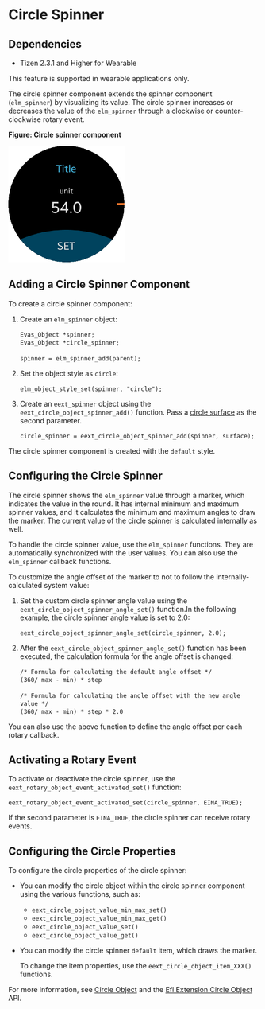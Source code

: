 # Circle Spinner

## Dependencies

- Tizen 2.3.1 and Higher for Wearable

This feature is supported in wearable applications only.

The circle spinner component extends the spinner component (`elm_spinner`) by visualizing its value. The circle spinner increases or decreases the value of the `elm_spinner` through a clockwise or counter-clockwise rotary event.

**Figure: Circle spinner component**

![Circle spinner component](./media/circle_spinner.png)

## Adding a Circle Spinner Component

To create a circle spinner component:

1. Create an `elm_spinner` object:

   ```
   Evas_Object *spinner;
   Evas_Object *circle_spinner;

   spinner = elm_spinner_add(parent);
   ```

2. Set the object style as `circle`:

   ```
   elm_object_style_set(spinner, "circle");
   ```

3. Create an `eext_spinner` object using the `eext_circle_object_spinner_add()` function. Pass a [circle surface](component-circ-surface-wn.md) as the second parameter.

   ```
   circle_spinner = eext_circle_object_spinner_add(spinner, surface);
   ```

The circle spinner component is created with the `default` style.

## Configuring the Circle Spinner

The circle spinner shows the `elm_spinner` value through a marker, which indicates the value in the round. It has internal minimum and maximum spinner values, and it calculates the minimum and maximum angles to draw the marker. The current value of the circle spinner is calculated internally as well.

To handle the circle spinner value, use the `elm_spinner` functions. They are automatically synchronized with the user values. You can also use the `elm_spinner` callback functions.

To customize the angle offset of the marker to not to follow the internally-calculated system value:

1. Set the custom circle spinner angle value using the `eext_circle_object_spinner_angle_set()` function.In the following example, the circle spinner angle value is set to 2.0:

   ```
   eext_circle_object_spinner_angle_set(circle_spinner, 2.0);
   ```

2. After the `eext_circle_object_spinner_angle_set()` function has been executed, the calculation formula for the angle offset is changed:

   ```
   /* Formula for calculating the default angle offset */
   (360/ max - min) * step

   /* Formula for calculating the angle offset with the new angle value */
   (360/ max - min) * step * 2.0
   ```

You can also use the above function to define the angle offset per each rotary callback.

## Activating a Rotary Event

To activate or deactivate the circle spinner, use the `eext_rotary_object_event_activated_set()` function:

```
eext_rotary_object_event_activated_set(circle_spinner, EINA_TRUE);
```

If the second parameter is `EINA_TRUE`, the circle spinner can receive rotary events.

## Configuring the Circle Properties

To configure the circle properties of the circle spinner:

- You can modify the circle object within the circle spinner component using the various functions, such as:

  - `eext_circle_object_value_min_max_set()`
  - `eext_circle_object_value_min_max_get()`
  - `eext_circle_object_value_set()`
  - `eext_circle_object_value_get()`

- You can modify the circle spinner `default` item, which draws the marker.

  To change the item properties, use the `eext_circle_object_item_XXX()` functions.

For more information, see [Circle Object](component-circ-object-wn.md) and the [Efl Extension Circle Object](../../../../../org.tizen.native.wearable.apireference/group__CAPI__EFL__EXTENSION__CIRCLE__OBJECT__MODULE.html) API.